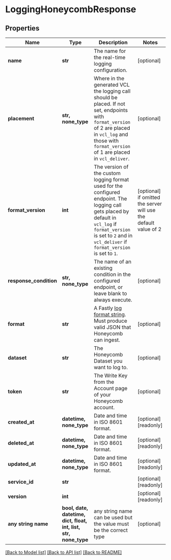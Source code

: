 # LoggingHoneycombResponse


## Properties
Name | Type | Description | Notes
------------ | ------------- | ------------- | -------------
**name** | **str** | The name for the real-time logging configuration. | [optional] 
**placement** | **str, none_type** | Where in the generated VCL the logging call should be placed. If not set, endpoints with `format_version` of 2 are placed in `vcl_log` and those with `format_version` of 1 are placed in `vcl_deliver`.  | [optional] 
**format_version** | **int** | The version of the custom logging format used for the configured endpoint. The logging call gets placed by default in `vcl_log` if `format_version` is set to `2` and in `vcl_deliver` if `format_version` is set to `1`.  | [optional]  if omitted the server will use the default value of 2
**response_condition** | **str, none_type** | The name of an existing condition in the configured endpoint, or leave blank to always execute. | [optional] 
**format** | **str** | A Fastly [log format string](https://docs.fastly.com/en/guides/custom-log-formats). Must produce valid JSON that Honeycomb can ingest. | [optional] 
**dataset** | **str** | The Honeycomb Dataset you want to log to. | [optional] 
**token** | **str** | The Write Key from the Account page of your Honeycomb account. | [optional] 
**created_at** | **datetime, none_type** | Date and time in ISO 8601 format. | [optional] [readonly] 
**deleted_at** | **datetime, none_type** | Date and time in ISO 8601 format. | [optional] [readonly] 
**updated_at** | **datetime, none_type** | Date and time in ISO 8601 format. | [optional] [readonly] 
**service_id** | **str** |  | [optional] [readonly] 
**version** | **int** |  | [optional] [readonly] 
**any string name** | **bool, date, datetime, dict, float, int, list, str, none_type** | any string name can be used but the value must be the correct type | [optional]

[[Back to Model list]](../README.md#documentation-for-models) [[Back to API list]](../README.md#documentation-for-api-endpoints) [[Back to README]](../README.md)


